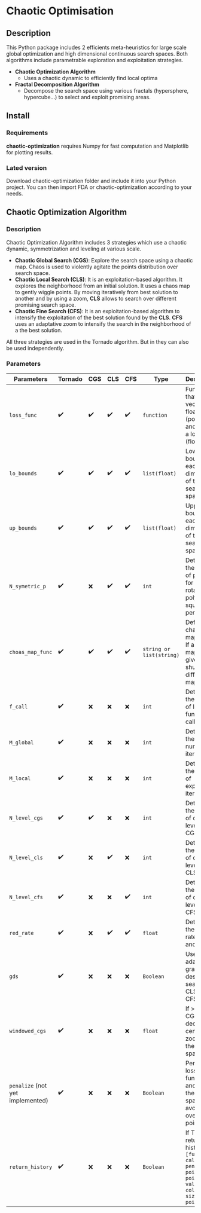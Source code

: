 # Chaotic Optimisation

## Description

This Python package includes 2 efficients meta-heuristics for large scale global optimization and high dimensional continuous search spaces. Both algorithms include parametrable exploration and exploitation strategies.

* **Chaotic Optimization Algorithm**
  * Uses a chaotic dynamic to efficiently find local optima
* **Fractal Decomposition Algorithm**
  * Decompose the search space using various fractals (hypersphere, hypercube...) to select and exploit promising areas.

## Install

### Requirements

**chaotic-optimization** requires Numpy for fast computation and Matplotlib for plotting results.

### Lated version
Download chaotic-optimization folder and include it into your Python project. You can then import FDA or chaotic-optimization according to your needs.


## Chaotic Optimization Algorithm

### Description

Chaotic Optimization Algorithm includes 3 strategies which use a chaotic dynamic, symmetrization and leveling at various scale.
* **Chaotic Global Search (CGS)**: Explore the search space using a chaotic map. Chaos is used to violently agitate the points distribution over search space.
* **Chaotic Local Search (CLS)**: It is an exploitation-based algorithm. It explores the neighborhood from an initial solution. It uses a chaos map to gently wiggle points. By moving iteratively from best solution to another and by using a zoom, **CLS** allows to search over different promising search space.
* **Chaotic Fine Search (CFS)**: It is an exploitation-based algorithm to intensify the exploitation of the best solution found by the **CLS**. **CFS** uses an adaptative zoom to intensify the search in the neighborhood of a the best solution.

All three strategies are used in the Tornado algorithm. But in they can also be used independently.

### Parameters


Parameters | Tornado | CGS | CLS | CFS | Type | Description | Default
------------ | ------------- | ------------- | ------------- | ------------- | ------------- | ------------- | -------------
`loss_func` | :heavy_check_mark: | :heavy_check_mark: | :heavy_check_mark: | :heavy_check_mark: | `function` | Function that takes a vector of float (points) and return a loss value (float) | :x:
`lo_bounds` | :heavy_check_mark: | :heavy_check_mark: | :heavy_check_mark: | :heavy_check_mark: | `list(float)` | Lower bounds of each dimension of the search space | :x:
`up_bounds` | :heavy_check_mark: | :heavy_check_mark: | :heavy_check_mark: | :heavy_check_mark: | `list(float)` | Upper bounds of each dimension of the search space | :x:
`N_symetric_p` | :heavy_check_mark: | :x: | :heavy_check_mark: | :heavy_check_mark: | `int` | Determine the number of points for the rotating polygon. (4 square, 5 pentagon...) | `8`
`choas_map_func` | :heavy_check_mark: | :heavy_check_mark: | :heavy_check_mark: | :heavy_check_mark: | `string or list(string)` | Define the chaotic map to use. If a list of maps is given, it shuffles the different maps. | `"henon_map"`
`f_call` | :heavy_check_mark: | :x: | :x: | :x: | `int` | Determine the number of loss function calls. | `1000`
`M_global` | :heavy_check_mark: | :x: | :x: | :x: | `int` | Determine the global number of iteration | `200`
`M_local` | :heavy_check_mark: | :x: | :x: | :x: | `int` | Determine the number of exploitation iteration | `50`
`N_level_cgs` | :heavy_check_mark: | :heavy_check_mark: | :x: | :x: | `int` | Determine the number of chaos level for CGS | `50`
`N_level_cls` | :heavy_check_mark: | :x: | :heavy_check_mark: | :x: | `int` | Determine the number of chaos level for CLS | `5`
`N_level_cfs` | :heavy_check_mark: | :x: | :x: | :heavy_check_mark: | `int` | Determine the number of chaos level for CFS | `5`
`red_rate` | :heavy_check_mark: | :x: | :heavy_check_mark: | :heavy_check_mark: | `float` | Determine the zoom rate for CLS and CFS | `0.5`
`gds` | :heavy_check_mark: | :x: | :x: | :x: | `Boolean` | Use an adaptative gradient descent search after CLS and CFS | `False`
`windowed_cgs`| :heavy_check_mark: | :x: | :x: | :x: | `float` | If > 0, the CGS uses a decreasing centered zoom over the search space | `0`
`penalize` (not yet implemented) | :heavy_check_mark: | :x: | :x: | :x: | `Boolean` | Penalize loss function and area of the search space to avoid overlapping points | `0`
`return_history`| :heavy_check_mark: | :x: | :x: | :x: | `Boolean` | If True return the history: `[function calls, penalized points, points, values, colors, size, best point]`  | `True`

